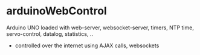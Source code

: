 arduinoWebControl 
=================

Arduino UNO loaded with web-server, websocket-server, timers, NTP time, servo-control, datalog, statistics, ..

- controlled over the internet using AJAX calls, websockets 
